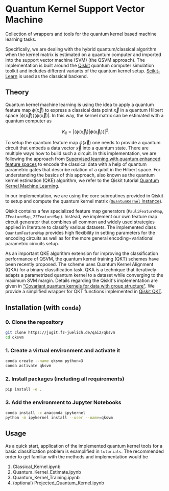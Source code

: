 # Quantum Kernel Support Vector Machine

Collection of wrappers and tools for the quantum kernel based machine learning tasks.

Specifically, we are dealing with the hybrid quantum/classical algorithm when the kernel matrix is estimated on a quantum computer and imported into the support vector machine (SVM) (the QSVM approach).
The implementation is built around the [Qiskit](https://qiskit.org/) quantum computer simulation toolkit and includes different variants of the quantum kernel setup.
[Scikit-Learn](https://scikit-learn.org/stable/) is used as the classical backend.


## Theory

Quantum kernel machine learning is using the idea to apply a quantum feature map $`\phi(\vec{x})`$ to express a classical data point $`\vec{x}`$ in a quantum Hilbert space $`|\phi(\vec{x})\rangle\langle\phi(\vec{x})|`$.
In this way, the kernel matrix can be estimated with a quantum computer as

```math
K_{ij} = \left| \langle \phi(\vec{x}_j) | \phi(\vec{x}_i) \rangle\right|^2.
```

To setup the quantum feature map $`\phi(\vec{x})`$ one needs to provide a quantum circuit that embeds a data vector $`\vec{x}`$ into a quantum state. There are multiple ways how to build such a circuit. In this implementation, we are following the approach from [Supervised learning with quantum enhanced feature spaces](https://arxiv.org/pdf/1804.11326.pdf) to encode the classical data with a help of quantum parametric gates that describe rotation of a qubit in the Hilbert space.
For understanding the basics of this approach, also known as the quantum kernel estimation (QKE) algorithm, we refer to the Qiskit tutorial [Quantum Kernel Machine Learning](https://qiskit.org/documentation/machine-learning/tutorials/03_quantum_kernel.html).

In our implementation, we are using the core subroutines provided in Qiskit to setup and compute the quantum kernel matrix ([`QuantumKernel` instance](https://qiskit.org/documentation/machine-learning/stubs/qiskit_machine_learning.kernels.QuantumKernel.html)).

Qiskit contains a few specialized feature map generators (`PauliFeatureMap`, `ZFeatureMap`, `ZZFeatureMap`).
Instead, we implement our own feature map circuit generator that combines all common and widely used strategies applied in literature to classify various datasets.
The implemented class `QuantumFeatureMap` provides high flexibility in setting parameters for the encoding circuits as well as for the more general encoding+variational parametric circuits setup.

As an important QKE algorithm extension for improving the classification performance of QSVM, the quantum kernel training (QKT) schemes have been recently proposed.
The scheme uses Quantum Kernel Alignment (QKA) for a binary classification task.
QKA is a technique that iteratively adapts a parametrized quantum kernel to a dataset while converging to the maximum SVM margin.
Details regarding the Qiskit's implementation are given in ["Covariant quantum kernels for data with group structure"](https://arxiv.org/abs/2105.03406).
We provide a simplified wrapper for QKT functions implemented in [Qiskit QKT](https://qiskit.org/documentation/machine-learning/tutorials/08_quantum_kernel_trainer.html).

## Installation (with `conda`)

### 0. Clone the repository

```bash
git clone https://jugit.fz-juelich.de/qai2/qksvm
cd qksvm
```

### 1. Create a virtual environment and activate it

```bash
conda create --name qksvm python=3
conda activate qksvm
```

### 2. Install packages (including all requirements)

```bash
pip install -e . 
```

### 3. Add the environment to Jupyter Notebooks

```bash
conda install -c anaconda ipykernel
python -m ipykernel install --user --name=qksvm
```

## Usage

As a quick start, application of the implemented quantum kernel tools for a basic classification problem is examplified in `tutorials`.
The recommended order to get familiar with the methods and implementation would be

1) Classical_Kernel.ipynb
2) Quantum_Kernel_Estimate.ipynb
3) Quantum_Kernel_Training.ipynb
4) (optional) Projected_Quantum_Kernel.ipynb
